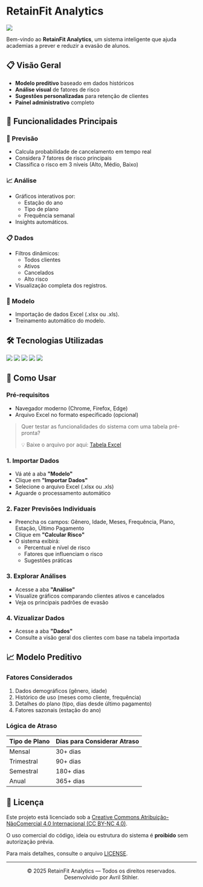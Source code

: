 # RetainFit Analytics
 <img src="https://img.shields.io/badge/Sistema_de_Predição_de_Evasão_em_Academias-007BFF?style=for-the-badge&logo=fitness&logoColor=white" />

Bem-vindo ao **RetainFit Analytics**, um sistema inteligente que ajuda academias a prever e reduzir a evasão de alunos.

## 📋 Visão Geral

- **Modelo preditivo** baseado em dados históricos
- **Análise visual** de fatores de risco
- **Sugestões personalizadas** para retenção de clientes
- **Painel administrativo** completo

## 📌 Funcionalidades Principais

### 🔮 Previsão
- Calcula probabilidade de cancelamento em tempo real
- Considera 7 fatores de risco principais
- Classifica o risco em 3 níveis (Alto, Médio, Baixo)

### 📈 Análise
- Gráficos interativos por:
  - Estação do ano
  - Tipo de plano
  - Frequência semanal
- Insights automáticos.

### 📋 Dados
- Filtros dinâmicos:
  - Todos clientes
  -  Ativos
  -  Cancelados
  -   Alto risco
- Visualização completa dos registros.

### 🤖 Modelo
- Importação de dados Excel (.xlsx ou .xls).
- Treinamento automático do modelo.

## 🛠️ Tecnologias Utilizadas

<p align="left">
  <img src="https://img.shields.io/badge/HTML5-E34F26?style=for-the-badge&logo=html5&logoColor=white" />
  <img src="https://img.shields.io/badge/CSS3-1572B6?style=for-the-badge&logo=css3&logoColor=white" />
  <img src="https://img.shields.io/badge/JavaScript-ES6+-F7DF1E?style=for-the-badge&logo=javascript&logoColor=black" />
  <img src="https://img.shields.io/badge/Chart.js-FF6384?style=for-the-badge&logo=chartdotjs&logoColor=white" />
  <img src="https://img.shields.io/badge/SheetJS-xlsx-007ACC?style=for-the-badge&logo=microsoft-excel&logoColor=white" />
</p>


## 🧭 Como Usar

### Pré-requisitos
- Navegador moderno (Chrome, Firefox, Edge)
- Arquivo Excel no formato especificado (opcional)

> Quer testar as funcionalidades do sistema com uma tabela pré-pronta?
> 
> 💡 Baixe o arquivo por aqui: [Tabela Excel](.main/Tabela%20para%20Testes/dados_clientes_academia.xlsx)

### 1. Importar Dados
- Vá até a aba **"Modelo"**
- Clique em **"Importar Dados"**
- Selecione o arquivo Excel (.xlsx ou .xls)
- Aguarde o processamento automático

### 2. Fazer Previsões Individuais
- Preencha os campos: Gênero, Idade, Meses, Frequência, Plano, Estação, Último Pagamento
- Clique em **"Calcular Risco"**
- O sistema exibirá:
  - Percentual e nível de risco
  - Fatores que influenciam o risco
  - Sugestões práticas

### 3. Explorar Análises
- Acesse a aba **"Análise"**
- Visualize gráficos comparando clientes ativos e cancelados
- Veja os principais padrões de evasão

### 4. Vizualizar Dados
- Acesse a aba **"Dados"**
- Consulte a visão geral dos clientes com base na tabela importada



## 📈 Modelo Preditivo

### Fatores Considerados
1. Dados demográficos (gênero, idade)
2. Histórico de uso (meses como cliente, frequência)
3. Detalhes do plano (tipo, dias desde último pagamento)
4. Fatores sazonais (estação do ano)

### Lógica de Atraso

| Tipo de Plano | Dias para Considerar Atraso |
|---------------|-----------------------------|
| Mensal        | 30+ dias                    |
| Trimestral    | 90+ dias                    |
| Semestral     | 180+ dias                   |
| Anual         | 365+ dias                   |


## 📝 Licença

Este projeto está licenciado sob a [Creative Commons Atribuição-NãoComercial 4.0 Internacional (CC BY-NC 4.0)](https://creativecommons.org/licenses/by-nc/4.0/).
 
O uso comercial do código, ideia ou estrutura do sistema é **proibido** sem autorização prévia. 

Para mais detalhes, consulte o arquivo [LICENSE](./LICENSE).


---

<div align="center">

&copy; 2025 RetainFit Analytics — Todos os direitos reservados.  
Desenvolvido por Avril Stihler.

</div>
